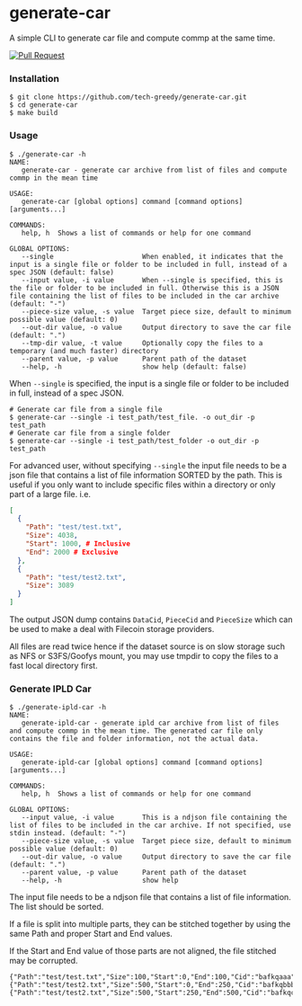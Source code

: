 # generate-car
A simple CLI to generate car file and compute commp at the same time.

[![Pull Request](https://github.com/tech-greedy/generate-car/actions/workflows/pull-request.yml/badge.svg)](https://github.com/tech-greedy/generate-car/actions/workflows/pull-request.yml)

### Installation
```shell
$ git clone https://github.com/tech-greedy/generate-car.git
$ cd generate-car
$ make build
```

### Usage
```shell
$ ./generate-car -h
NAME:
   generate-car - generate car archive from list of files and compute commp in the mean time

USAGE:
   generate-car [global options] command [command options] [arguments...]

COMMANDS:
   help, h  Shows a list of commands or help for one command

GLOBAL OPTIONS:
   --single                      When enabled, it indicates that the input is a single file or folder to be included in full, instead of a spec JSON (default: false)
   --input value, -i value       When --single is specified, this is the file or folder to be included in full. Otherwise this is a JSON file containing the list of files to be included in the car archive (default: "-")
   --piece-size value, -s value  Target piece size, default to minimum possible value (default: 0)
   --out-dir value, -o value     Output directory to save the car file (default: ".")
   --tmp-dir value, -t value     Optionally copy the files to a temporary (and much faster) directory
   --parent value, -p value      Parent path of the dataset
   --help, -h                    show help (default: false)
```

When `--single` is specified, the input is a single file or folder to be included in full, instead of a spec JSON.
```shell
# Generate car file from a single file
$ generate-car --single -i test_path/test_file. -o out_dir -p test_path
# Generate car file from a single folder
$ generate-car --single -i test_path/test_folder -o out_dir -p test_path
```

For advanced user, without specifying `--single` the input file needs to be a json file that contains a list of file information SORTED by the path. This is useful if you only want to include specific files within a directory or only part of a large file. i.e.
```json
[
  {
    "Path": "test/test.txt",
    "Size": 4038,
    "Start": 1000, # Inclusive
    "End": 2000 # Exclusive
  },
  {
    "Path": "test/test2.txt",
    "Size": 3089
  }
]
```

The output JSON dump contains `DataCid`, `PieceCid` and `PieceSize` which can be used to make a deal with Filecoin storage providers.

All files are read twice hence if the dataset source is on slow storage such as NFS or S3FS/Goofys mount, you may use tmpdir to copy the files to a fast local directory first.

### Generate IPLD Car
```shell
$ ./generate-ipld-car -h
NAME:
   generate-ipld-car - generate ipld car archive from list of files and compute commp in the mean time. The generated car file only contains the file and folder information, not the actual data.

USAGE:
   generate-ipld-car [global options] command [command options] [arguments...]

COMMANDS:
   help, h  Shows a list of commands or help for one command

GLOBAL OPTIONS:
   --input value, -i value       This is a ndjson file containing the list of files to be included in the car archive. If not specified, use stdin instead. (default: "-")
   --piece-size value, -s value  Target piece size, default to minimum possible value (default: 0)
   --out-dir value, -o value     Output directory to save the car file (default: ".")
   --parent value, -p value      Parent path of the dataset
   --help, -h                    show help
```

The input file needs to be a ndjson file that contains a list of file information. The list should be sorted. 

If a file is split into multiple parts, they can be stitched together by using the same Path and proper Start and End values.

If the Start and End value of those parts are not aligned, the file stitched may be corrupted.
```ndjson
{"Path":"test/test.txt","Size":100,"Start":0,"End":100,"Cid":"bafkqaaa"}
{"Path":"test/test2.txt","Size":500,"Start":0,"End":250,"Cid":"bafkqbbb"}
{"Path":"test/test2.txt","Size":500,"Start":250,"End":500,"Cid":"bafkqccc"}
```
